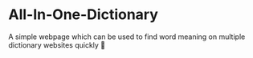 # All-In-One-Dictionary
A simple webpage which can be used to find word meaning on multiple dictionary websites quickly 🚀
